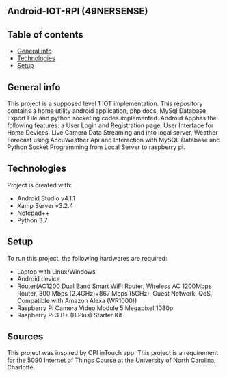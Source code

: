 ## Android-IOT-RPI (49NERSENSE)

## Table of contents
* [General info](#general-info)
* [Technologies](#technologies)
* [Setup](#setup)

## General info
This project is a supposed level 1 IOT implementation. This repository contains a home utility android application, php docs, MySql Database Export File and python socketing codes implemented. Android Apphas the following features: a User Login and Registration page, User Interface for Home Devices, Live Camera Data Streaming and into local server, Weather Forecast using AccuWeather Api and Interaction with MySQL Database and Python Socket Programming from Local Server to raspberry pi.
	
## Technologies
Project is created with:
* Android Studio v4.1.1
* Xamp Server v3.2.4
* Notepad++
* Python 3.7
	
## Setup
To run this project, the following hardwares are required:
* Laptop with Linux/Windows
* Android device
* Router(AC1200 Dual Band Smart WiFi Router, Wireless AC 1200Mbps Router, 300 Mbps (2.4GHz)+867 Mbps (5GHz), Guest Network, QoS, Compatible with Amazon Alexa (WR1000))
* Raspberry Pi Camera Video Module 5 Megapixel 1080p
* Raspberry Pi 3 B+ (B Plus) Starter Kit

## Sources
This project was inspired by CPI inTouch app.
This project is a requirement for the 5090 Internet of Things Course at the University of North Carolina, Charlotte.
